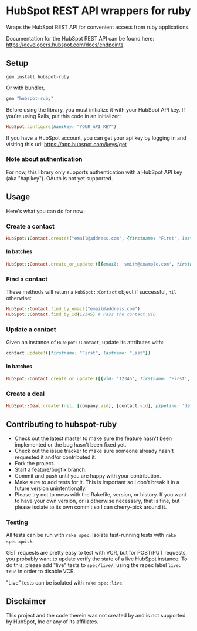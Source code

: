 # HubSpot REST API wrappers for ruby

Wraps the HubSpot REST API for convenient access from ruby applications.

Documentation for the HubSpot REST API can be found here: https://developers.hubspot.com/docs/endpoints

## Setup

    gem install hubspot-ruby

Or with bundler,

```ruby
gem "hubspot-ruby"
```

Before using the library, you must initialize it with your HubSpot API key. If you're using Rails, put this code in an
initializer:

```ruby
HubSpot.configure(hapikey: "YOUR_API_KEY")
```

If you have a HubSpot account, you can get your api key by logging in and visiting this url: https://app.hubspot.com/keys/get

### Note about authentication

For now, this library only supports authentication with a HubSpot API key (aka "hapikey"). OAuth is not yet supported.

## Usage

Here's what you can do for now:

### Create a contact

```ruby
HubSpot::Contact.create!("email@address.com", {firstname: "First", lastname: "Last"})
```

#### In batches

```ruby
HubSpot::Contact.create_or_update!([{email: 'smith@example.com', firstname: 'First', lastname: 'Last'}])
```

### Find a contact

These methods will return a `HubSpot::Contact` object if successful, `nil` otherwise:

```ruby
HubSpot::Contact.find_by_email("email@address.com")
HubSpot::Contact.find_by_id(12345) # Pass the contact VID
```

### Update a contact

Given an instance of `HubSpot::Contact`, update its attributes with:

```ruby
contact.update!({firstname: "First", lastname: "Last"})
```

#### In batches

```ruby
HubSpot::Contact.create_or_update!([{vid: '12345', firstname: 'First', lastname: 'Last'}])
```

### Create a deal

```ruby
HubSpot::Deal.create!(nil, [company.vid], [contact.vid], pipeline: 'default', dealstage: 'initial_contact')
```

## Contributing to hubspot-ruby

* Check out the latest master to make sure the feature hasn't been implemented or the bug hasn't been fixed yet.
* Check out the issue tracker to make sure someone already hasn't requested it and/or contributed it.
* Fork the project.
* Start a feature/bugfix branch.
* Commit and push until you are happy with your contribution.
* Make sure to add tests for it. This is important so I don't break it in a future version unintentionally.
* Please try not to mess with the Rakefile, version, or history. If you want to have your own version, or is otherwise necessary, that is fine, but please isolate to its own commit so I can cherry-pick around it.

### Testing

All tests can be run with `rake spec`. Isolate fast-running tests with `rake spec:quick`.

GET requests are pretty easy to test with VCR, but for POST/PUT requests, you probably want to update verify the state
of a live HubSpot instance. To do this, please add "live" tests to `spec/live/`, using the rspec label `live: true` in
order to disable VCR.

"Live" tests can be isolated with `rake spec:live`.

## Disclaimer

This project and the code therein was not created by and is not supported by HubSpot, Inc or any of its affiliates.

